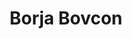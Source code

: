 ---
SICRIS: 15295
draft: false
fixName: borja_bovcon
lab: Visual Cognitive Systems Laboratory
labPos: Laboratory Member
location: R2.26 - Laboratorij LKM
mailInfo: borja.bovcon@fri.uni-lj.si
officeHours: null
profName: Borja Bovcon
profTitle: Researcher
telephoneInfo: null
title: Borja Bovcon
---